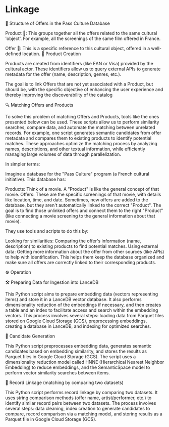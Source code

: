 # Linkage


📂 Structure of Offers in the Pass Culture Database

Product 🎥: This groups together all the offers related to the same cultural 'object'. For example, all the screenings of the same film offered in France.

Offer 📍: This is a specific reference to this cultural object, offered in a well-defined location.
🔑 Product Creation

Products are created from identifiers (like EAN or Visa) provided by the cultural actor. These identifiers allow us to query external APIs to generate metadata for the offer (name, description, genres, etc.).

The goal is to link Offers that are not yet associated with a Product, but should be, with the specific objective of enhancing the user experience and thereby improving the discoverability of the catalog

🔍 Matching Offers and Products

To solve this problem of matching Offers and Products, tools like the ones presented below can be used. These scripts allow us to perform similarity searches, compare data, and automate the matching between unrelated records. For example, one script generates semantic candidates from offer metadata and compares them to existing products to identify potential matches. These approaches optimize the matching process by analyzing names, descriptions, and other textual information, while efficiently managing large volumes of data through parallelization.

In simpler terms:

Imagine a database for the "Pass Culture" program (a French cultural initiative). This database has:

Products: Think of a movie. A "Product" is like the general concept of that movie.
Offers: These are the specific screenings of that movie, with details like location, time, and date.
Sometimes, new offers are added to the database, but they aren't automatically linked to the correct "Product".  The goal is to find those unlinked offers and connect them to the right "Product" (like connecting a movie screening to the general information about that movie).

They use tools and scripts to do this by:

Looking for similarities: Comparing the offer's information (name, description) to existing products to find potential matches.
Using external data: Getting more information about the offer from other sources (like APIs) to help with identification.
This helps them keep the database organized and make sure all offers are correctly linked to their corresponding products.

⚙️ Operation

🛠️ Preparing Data for Ingestion into LanceDB

This Python script aims to prepare embedding data (vectors representing items) and store it in a LanceDB vector database. It also performs dimensionality reduction of the embeddings if necessary, and then creates a table and an index to facilitate access and search within the embedding vectors. This process involves several steps: loading data from Parquet files stored on Google Cloud Storage (GCS), preprocessing embeddings, creating a database in LanceDB, and indexing for optimized searches.

🧠 Candidate Generation

This Python script preprocesses embedding data, generates semantic candidates based on embedding similarity, and stores the results as Parquet files in Google Cloud Storage (GCS). The script uses a dimensionality reduction model called HNNE (Hierarchical Nearest Neighbor Embedding) to reduce embeddings, and the SemanticSpace model to perform vector similarity searches between items.

🔗 Record Linkage (matching by comparing two datasets)

This Python script performs record linkage by comparing two datasets. It uses string comparison methods (offer name, artist/performer, etc.) to identify similar record pairs between two datasets. The process involves several steps: data cleaning, index creation to generate candidates to compare, record comparison via a matching model, and storing results as a Parquet file in Google Cloud Storage (GCS).

